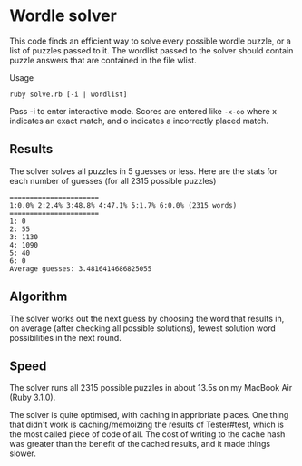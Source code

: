 # Wordle solver

This code finds an efficient way to solve every possible wordle puzzle, or a list of puzzles passed to it. The wordlist passed to the solver should contain puzzle answers that are contained in the file wlist.

Usage

```
ruby solve.rb [-i | wordlist]
```

Pass -i to enter interactive mode.
Scores are entered like ```-x-oo``` where x indicates an exact match, and o indicates a incorrectly placed match.

## Results

The solver solves all puzzles in 5 guesses or less. Here are the stats for each number of guesses (for all 2315 possible puzzles)

```
======================
1:0.0% 2:2.4% 3:48.8% 4:47.1% 5:1.7% 6:0.0% (2315 words)
======================
1: 0
2: 55
3: 1130
4: 1090
5: 40
6: 0
Average guesses: 3.4816414686825055
```

## Algorithm

The solver works out the next guess by choosing the word that results in, on average (after checking all possible solutions), fewest solution word possibilities in the next round.

## Speed

The solver runs all 2315 possible puzzles in about 13.5s on my MacBook Air (Ruby 3.1.0).

The solver is quite optimised, with caching in apprioriate places. One thing that didn't work is caching/memoizing the results of Tester#test, which is the most called piece of code of all. The cost of writing to the cache hash was greater than the benefit of the cached results, and it made things slower.

